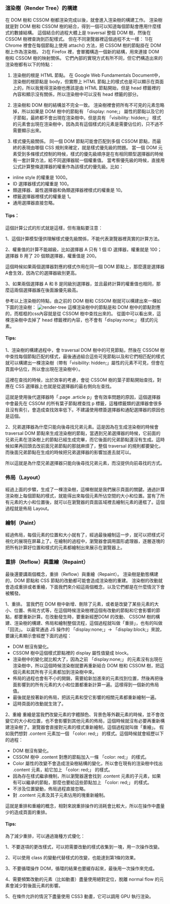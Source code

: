 ### 渲染樹（Render Tree）的構建

在 DOM 樹和 CSSOM 樹都渲染完成以後，就會進入渲染樹的構建⼯作。
渲染樹就是對 DOM 樹和 CSSOM 樹的結合，得到⼀個可以知道每個節點會應⽤什麼樣式的數據結構。
這個結合的過程⼤體上是 traversal 整個 DOM 樹，然後在 CSSOM 樹裡查詢到匹配樣式。
但在不同瀏覽器裡這個過程不太⼀樣：
1)在 Chrome 裡會在每個節點上使⽤ attach() ⽅法，把 CSSOM 樹的節點掛在 DOM 樹上作為渲染樹。
2)在 Firefox 裡，會單獨構造⼀個新的結構，⽤來連接 DOM 樹和 CSSOM 樹的映射關係。
它們內部的實現⽅式有所不同，但它們構造出來的渲染樹都有以下的特點：

1. 渲染樹的根是 HTML 節點。
在 Google Web Fundamentals Document中，渲染樹的根節點是 body，但實際上 HTML 節點上的樣式也是可以顯⽰在頁⾯上的，所以我覺得渲染樹也應該是由 HTML 節點開始，但是 head 標籤裡的內容和顯⽰沒有關係，所以渲染樹中可以沒有 head 標籤的部分。

2. 渲染樹和 DOM 樹的結構並不完全⼀致。
渲染樹裡會把所有不可見的元素忽略掉，所以如果是 DOM 樹中的節點有 「display: none;」 屬性的節點以及它的⼦節點，最終都不會出現在渲染樹中。但是具有 「visibility: hidden;」 樣式的元素會出現在渲染樹中，因為具有這個樣式的元素是需要佔位的，只不過不需要顯⽰出來。

3. 樣式優先級關係。
同⼀個 DOM 節點可能會匹配到多個 CSSOM 節點，⽽最終的表現由哪個 CSS 規則來確定，就是樣式優先級的問題。
當⼀個 DOM 元素受到多條樣式控制的時候，樣式的優先級順序是在有相同類型選擇器的時候有⼀套計算⽅法，給不同選擇器賦⼀個權重值。
當考察優先級的時候，直接⽤公式計算整條選擇器的權重作為該樣式的優先級。比如：
- inline style 的權重是 1000。
- ID 選擇器樣式的權重是 100。
- 類選擇器、屬性選擇器和偽類選擇器裡樣式的權重是 10。
- 標籤選擇器裡樣式的權重是 1。
- 通⽤選擇器直接忽略。


#### Tips：
這個計算公式的形式就是這樣，但有幾點要注意：

1、這個計算模型僅供理解樣式優先級關係，不能代表瀏覽器裡真實的計算⽅法。

2、權重值的計算不能越級，比如選擇器 A 只有 1 個 ID 選擇器，權重就是 100；選擇器 B ⽤了 20 個類選擇器，權重值是 200。

這個時候如果兩個選擇器對應的樣式作⽤在同⼀個 DOM 節點上，那麼還是選擇器A會⽣效，因為它的選擇器級別更⾼。

3、如果兩個選擇器 A 和 B 是同級別選擇器，並且最終計算的權重值也相同，那麼這兩個選擇器誰在後⾯誰優先級⾼。

參考以上渲染樹的特點，由之前的 DOM 樹和 CSSOM 樹就可以構建出來⼀棵如下圖的渲染樹：
![render-tree](https://developers.google.com/web/fundamentals/performance/critical-rendering-path/images/render-tree-construction.png?hl=zh-tw "render-tree")
這棵渲染樹中的節點是和 DOM 樹中的節點對應的，⽽框框的css內容就是從 CSSOM 樹中查找出來的。
從圖中可以看出來，這棵渲染樹中去掉了 head 標籤裡的內容，也不會有「display:none;」 樣式的元素。


#### Tips:
1、渲染樹的構建過程中，會 traversal DOM 樹中的可見節點，然後在 CSSOM 樹中查找每個節點匹配的樣式，最後通過組合這些可見節點以及和它們相匹配的樣式就可以構建出⼀棵渲染樹（帶有「visibility: hidden;」屬性的元素不可見，但會在頁⾯中佔位，所以會出現在渲染樹中）。

這裡在查找的時候，出於效率的考慮，會從 CSSOM 樹的葉⼦節點開始查找，對應在 CSS 選擇器上也就是從選擇器的最右側向左查找。

這就是使用後代選擇器時「.page .article p」會有效率問題的原因，這個選擇器中會最先在 CSSOM 的所有葉⼦節點裡查找 p 標籤，這種標籤類的選擇器會很多且沒有索引，會造成查找效率低下。不建議使⽤標簽選擇器和通配選擇器的原因也是這個。

2、兄弟選擇器為什麼只能向後尋找兄弟元素。這是因為在⽣成渲染樹的時候會 traversal DOM 節點來⽣成渲染樹的節點，當遇到兄弟選擇器的時候，它前⾯的兄弟元素在渲染樹上的節點已經⽣成完畢，⽽它後⾯的兄弟節點還沒有⽣成。這時候如果再回頭去改前⾯兄弟節點的那就⿇煩了，整個 traversal 的規則都要變化，⽽後⾯兄弟節點在⽣成的時候把兄弟選擇器的影響加進去就可以。

所以這就是為什麼兄弟選擇器只能向後尋找兄弟元素，⽽沒提供向前尋找的⽅式。



### 佈局（Layout）
經過上⾯的步驟，⽣成了⼀棵渲染樹，這棵樹就是我們展⽰頁⾯的關鍵。通過計算渲染樹上每個節點的樣式，就能得出來每個元素所佔空間的⼤⼩和位置。當有了所有元素的⼤⼩和位置後，就可以在瀏覽器的頁⾯區域裡去繪制元素的邊框了。這個過程就是佈局  Layout。

### 繪制（Paint）
經過佈局，每個元素的位置和⼤⼩就有了，經過最後繪制這⼀步，就可以把樣式可視化的展現在屏幕上了。在繪制的過程中，瀏覽器會調⽤圖形處理器，逐層逐塊的把所有計算好位置和樣式的元素都繪制出來展⽰在瀏覽器上。

### 重排（Reflow）與重繪（Repaint）
最後還要講兩個概念，重排（Reflow）與重繪（Repaint）。
渲染樹是動態構建的，DOM 節點和 CSS 節點的改動都可能會造成渲染樹的重建。
渲染樹的改動就會造成重排或者重繪，下⾯我們來介紹這兩個概念，以及它們都是在什麼情況下會被觸發。

1、重排。
當我們在 DOM 樹中新增、刪除了元素，或者是改變了某些元素的⼤⼩、位置、佈局⽅式等，在這個時候渲染樹裡這個有改動的節點和它會影響的節點，都要重新計算。在改動發⽣時，要重新經歷DOM 的改動、 CSSOM 樹的構建、渲染樹的構建、佈局和繪制整個流程，這個過程就叫做「重排」，也有的叫做「回流」。
以最常通過 JS 操作的 「display:none;」-> 「display:block;」來說，要讓元素顯⽰會經歷下⾯的過程：
- DOM 樹沒有變化。
- CSSOM 樹中這個樣式節點裡的 display 屬性值變成 block。
- 渲染樹中的變化就比較⼤了，因為之前 「display:none;」 的元素沒有出現在渲染樹中，所以這個時候渲染樹就要再重新結合 DOM 樹和 CSSOM 樹，把這個元素和其所有⼦元素都加到渲染樹中來。
- 佈局的過程也會有不⼩的開銷，需要給新加進來的元素找到位置，然後再把後⾯影響到的所有元素的⼤⼩和位置都重新計算⼀遍。這樣得到⼀個新的佈局值。
- 最後就是按著新的佈局，把該元素和受它影響的相關元素都重新繪制⼀遍。
- 這時頁⾯的改動就⽣效了。



2、重繪
重繪是當我們改變元素的字體顏⾊、背景⾊等外觀元素的時候，並不會改變它的⼤⼩和位置，也不會影響到其他元素的佈局，這個時候就沒有必要再重新構建渲染樹了。瀏覽器會直接對元素的樣式重新繪制，這個過程就叫做「重繪」。
假如我們想對 .content 元素加⼀個 「color: red;」 的樣式。這個時候就會經歷以下的過程：

- DOM 樹沒有變化。
- CSSOM 樹中 .content 對應的節點加入⼀條 「color: red;」 的樣式。
- Color 屬性的改變不會造成渲染樹結構的變化，所以會在現有的渲染樹中找出 .content 元素，給它加上 「color: red;」 的樣式。
- 因為存在樣式繼承機制，所以瀏覽器還會找到 .content 元素的⼦元素，如果有可以繼承的節點，那麼也要給這些節點加上 「color: red;」 的樣式。
- 不涉及位置變動，佈局過程直接忽略。
- 對 .content 元素及其⼦元素佔⽤的塊重新繪制。

這就是重排和重繪的概念，相對來說重排操作的消耗會比較⼤，所以在操作中盡量少的造成頁⾯的重排。


#### Tips:
為了減少重排，可以通過幾種⽅式優化：

1、不要逐項的更改樣式，可以把需要改動的樣式收集到⼀塊，⽤⼀次操作改變。

2、可以使⽤ class 的變動代替樣式的改變，也能達到第1條的效果。

3、不要循環操作 DOM，循環的結果也要緩存起來，最後⽤⼀次操作來完成。

4、需要頻繁改動的元素（比如動畫）盡量使⽤絕對定位，脫離 normal flow 的元素會減少對後⾯元素的影響。

5、在條件允許的情況下盡量使⽤ CSS3 動畫，它可以調⽤ GPU 執⾏渲染。














